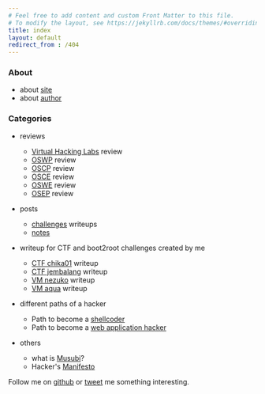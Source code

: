 ```yaml
---
# Feel free to add content and custom Front Matter to this file.
# To modify the layout, see https://jekyllrb.com/docs/themes/#overriding-theme-defaults
title: index
layout: default
redirect_from : /404
---
```


### About
- about [site](/musubi/about/site)
- about [author](/musubi/about/author)

### Categories
- reviews
  - [Virtual Hacking Labs](/musubi/others/vhlreview) review
  - [OSWP](/musubi/others/oswpreview) review
  - [OSCP](/musubi/others/oscpreview) review
  - [OSCE](/musubi/others/oscereview) review
  - [OSWE](/musubi/others/oswereview) review
  - [OSEP](/musubi/others/osepreview) review

- posts
  - [challenges](/musubi/challenges) writeups
  - [notes](/musubi/notes)

- writeup for CTF and boot2root challenges created by me
  - [CTF chika01](/musubi/others/chika01) writeup
  - [CTF jembalang](/musubi/others/ctfjembalang) writeup
  - [VM nezuko](/musubi/others/vm_nezuko) writeup
  - [VM aqua](/musubi/others/vm_aqua) writeup

- different paths of a hacker
  - Path to become a [shellcoder](/musubi/paths/shellcoder)
  - Path to become a [web application hacker](/musubi/paths/webapphacker)

- others
  - what is [Musubi](/musubi/others/whatismusubi)?
  - Hacker's [Manifesto](/musubi/others/hackersmanifesto)
<!--  - [Elite Ghosts](/musubi/others/EG_Discord_MY) Discord Server -->
<!--  - [XSSTest](/musubi/others/XSStest) -->

Follow me on [github](https://github.com/yunaranyancat) or [tweet](https://twitter.com/yunaranyancat) me something interesting.

<!-- If you like my content and want to know how you can support me, you can buy me a coffee! Just click the coffee button on the lower right side of the page. Thank you again for your support! -->
